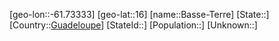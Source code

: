 ﻿---
location: [16,-61.73333]
type: City
tags:
- geo/City


SpocWebEntityId: 36652
isDeleted: false
confidential: public

---
[geo-lon::-61.73333]
[geo-lat::16]
[name::Basse-Terre]
[State::]
[Country::[Guadeloupe](geo/Continent/South-America/Guadeloupe.md)]
[StateId::]
[Population::]
[Unknown::]

